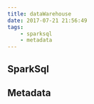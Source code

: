 ```yaml
---
title: dataWarehouse
date: 2017-07-21 21:56:49
tags:
    - sparksql
    - metadata
---
```


## SparkSql

## Metadata
